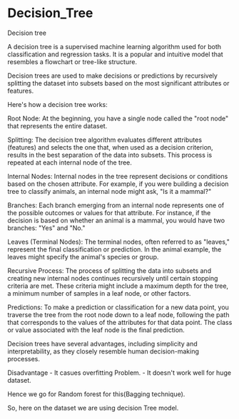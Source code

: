 # Decision_Tree

Decision tree

A decision tree is a supervised machine learning algorithm used for both classification and regression tasks. It is a popular and intuitive model that resembles a flowchart or tree-like structure.

Decision trees are used to make decisions or predictions by recursively splitting the dataset into subsets based on the most significant attributes or features.

Here's how a decision tree works:

Root Node: At the beginning, you have a single node called the "root node" that represents the entire dataset.

Splitting: The decision tree algorithm evaluates different attributes (features) and selects the one that, when used as a decision criterion, results in the best separation of the data into subsets. This process is repeated at each internal node of the tree.

Internal Nodes: Internal nodes in the tree represent decisions or conditions based on the chosen attribute. For example, if you were building a decision tree to classify animals, an internal node might ask, "Is it a mammal?"

Branches: Each branch emerging from an internal node represents one of the possible outcomes or values for that attribute. For instance, if the decision is based on whether an animal is a mammal, you would have two branches: "Yes" and "No."

Leaves (Terminal Nodes): The terminal nodes, often referred to as "leaves," represent the final classification or prediction. In the animal example, the leaves might specify the animal's species or group.

Recursive Process: The process of splitting the data into subsets and creating new internal nodes continues recursively until certain stopping criteria are met. These criteria might include a maximum depth for the tree, a minimum number of samples in a leaf node, or other factors.

Predictions: To make a prediction or classification for a new data point, you traverse the tree from the root node down to a leaf node, following the path that corresponds to the values of the attributes for that data point. The class or value associated with the leaf node is the final prediction.

Decision trees have several advantages, including simplicity and interpretability, as they closely resemble human decision-making processes.

Disadvantage - It casues overfitting Problem. - It doesn't work well for huge dataset.

Hence we go for Random forest for this(Bagging technique).

So, here on the dataset we are using decision Tree model.
